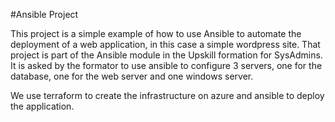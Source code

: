 #Ansible Project

This project is a simple example of how to use Ansible to automate the deployment of a web application, in this case a simple wordpress site.
That project is part of the Ansible module in the Upskill formation for SysAdmins.
It is asked by the formator to use ansible to configure 3 servers, one for the database, one for the web server and one windows server.

We use terraform to create the infrastructure on azure and ansible to deploy the application.